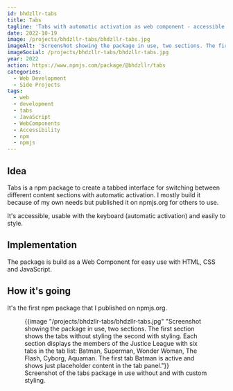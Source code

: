 ```yaml
---
id: bhdzllr-tabs
title: Tabs
tagline: 'Tabs with automatic activation as web component - accessible and styleable.'
date: 2022-10-19
image: /projects/bhdzllr-tabs/bhdzllr-tabs.jpg
imageAlt: 'Screenshot showing the package in use, two sections. The first section shows the tabs without styling the second with styling. Each section displays the members of the Justice League with six tabs in the tab list: Batman, Superman, Wonder Woman, The Flash, Cyborg, Aquaman. The first tab Batman is active and shows just placeholder content in the tab panel.'
imageSocial: /projects/bhdzllr-tabs/bhdzllr-tabs.jpg
year: 2022
action: https://www.npmjs.com/package/@bhdzllr/tabs
categories:
  - Web Development
  - Side Projects
tags:
  - web
  - development
  - tabs
  - JavaScript
  - WebComponents
  - Accessibility
  - npm
  - npmjs
---
```


## Idea

Tabs is a npm package to create a tabbed interface for switching between different content sections with automatic activation.
I mostly build it because of my own needs but published it on npmjs.org for others to use.

It's accessible, usable with the keyboard (automatic activation) and easily to style.


## Implementation

The package is build as a Web Component for easy use with HTML, CSS and JavaScript.


## How it's going

It's the first npm package that I published on npmjs.org.

<hbs>
  <figure>
    {{image "/projects/bhdzllr-tabs/bhdzllr-tabs.jpg" "Screenshot showing the package in use, two sections. The first section shows the tabs without styling the second with styling. Each section displays the members of the Justice League with six tabs in the tab list: Batman, Superman, Wonder Woman, The Flash, Cyborg, Aquaman. The first tab Batman is active and shows just placeholder content in the tab panel."}}
    <figcaption>Screenshot of the tabs package in use without and with custom styling.</figcaption>
  </figure>
</hbs>
